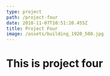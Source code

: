 ```yaml
---
type: project
path: /project-four
date: 2018-11-07T10:51:20.455Z
title: Project Four
image: /assets/building_1920_500.jpg
---
```

# This is project four
